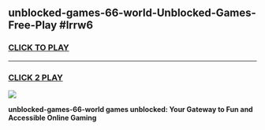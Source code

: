 
## unblocked-games-66-world-Unblocked-Games-Free-Play #lrrw6
<h3>
<a href="https://us.freeplayer.one?title=unblocked-games-66-world&ref=9M">CLICK TO PLAY</a></h3>
<hr>

<h3>
<a href="https://us.freeplayer.one?title=unblocked-games-66-world&ref=9M">CLICK 2 PLAY</a>
  
</h3>

<a href="https://us.freeplayer.one?title=unblocked-games-66-world&ref=9M"><img src="https://clearcache.store/games.png"></a>


**unblocked-games-66-world games unblocked: Your Gateway to Fun and Accessible Online Gaming**
